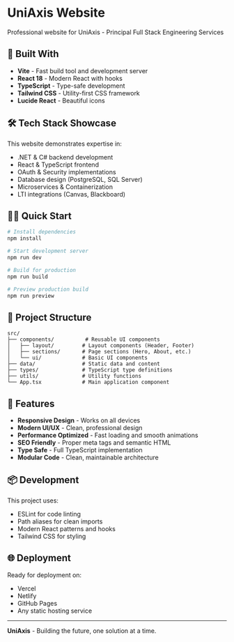# UniAxis Website

Professional website for UniAxis - Principal Full Stack Engineering Services

## 🚀 Built With

- **Vite** - Fast build tool and development server
- **React 18** - Modern React with hooks
- **TypeScript** - Type-safe development
- **Tailwind CSS** - Utility-first CSS framework
- **Lucide React** - Beautiful icons

## 🛠️ Tech Stack Showcase

This website demonstrates expertise in:
- .NET & C# backend development
- React & TypeScript frontend
- OAuth & Security implementations
- Database design (PostgreSQL, SQL Server)
- Microservices & Containerization
- LTI integrations (Canvas, Blackboard)

## 🏃‍♂️ Quick Start

```bash
# Install dependencies
npm install

# Start development server
npm run dev

# Build for production
npm run build

# Preview production build
npm run preview
```

## 📁 Project Structure

```
src/
├── components/          # Reusable UI components
│   ├── layout/         # Layout components (Header, Footer)
│   ├── sections/       # Page sections (Hero, About, etc.)
│   └── ui/             # Basic UI components
├── data/               # Static data and content
├── types/              # TypeScript type definitions
├── utils/              # Utility functions
└── App.tsx             # Main application component
```

## 🎯 Features

- **Responsive Design** - Works on all devices
- **Modern UI/UX** - Clean, professional design
- **Performance Optimized** - Fast loading and smooth animations
- **SEO Friendly** - Proper meta tags and semantic HTML
- **Type Safe** - Full TypeScript implementation
- **Modular Code** - Clean, maintainable architecture

## 📦 Development

This project uses:
- ESLint for code linting
- Path aliases for clean imports
- Modern React patterns and hooks
- Tailwind CSS for styling

## 🌐 Deployment

Ready for deployment on:
- Vercel
- Netlify
- GitHub Pages
- Any static hosting service

---

**UniAxis** - Building the future, one solution at a time.
